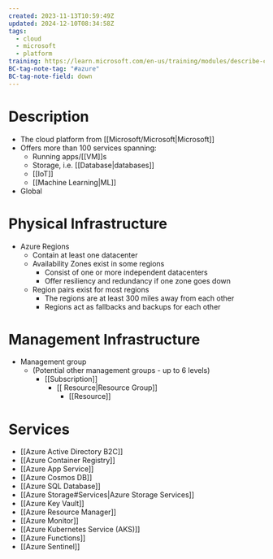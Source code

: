 ```yaml
---
created: 2023-11-13T10:59:49Z
updated: 2024-12-10T08:34:58Z
tags:
  - cloud
  - microsoft
  - platform
training: https://learn.microsoft.com/en-us/training/modules/describe-core-architectural-components-of-azure/
BC-tag-note-tag: "#azure"
BC-tag-note-field: down
---
```

# Description
- The cloud platform from [[Microsoft/Microsoft|Microsoft]]
- Offers more than 100 services spanning:
	- Running apps/[[VM]]s
	- Storage, i.e. [[Database|databases]]
	- [[IoT]]
	- [[Machine Learning|ML]]
- Global
# Physical Infrastructure
- Azure Regions
	- Contain at least one datacenter
	- Availability Zones exist in some regions
		- Consist of one or more independent datacenters
		- Offer resiliency and redundancy if one zone goes down
	- Region pairs exist for most regions
		- The regions are at least 300 miles away from each other
		- Regions act as fallbacks and backups for each other
# Management Infrastructure
- Management group
	- (Potential other management groups - up to 6 levels)
		- [[Subscription]]
			- [[ Resource|Resource Group]]
				- [[Resource]]
# Services
- [[Azure Active Directory B2C]]
- [[Azure Container Registry]]
- [[Azure App Service]]
- [[Azure Cosmos DB]]
- [[Azure SQL Database]]
- [[Azure Storage#Services|Azure Storage Services]] 
- [[Azure Key Vault]]
- [[Azure Resource Manager]]
- [[Azure Monitor]]
- [[Azure Kubernetes Service (AKS)]]
- [[Azure Functions]]
- [[Azure Sentinel]]